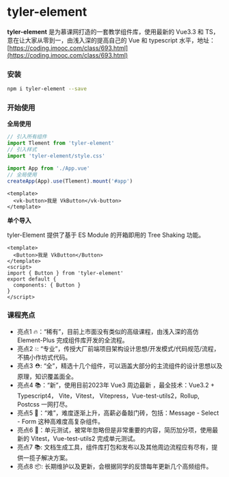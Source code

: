 # tyler-element


**tyler-element** 是为慕课网打造的一套教学组件库，使用最新的 Vue3.3 和 TS， 意在让大家从零到一，由浅入深的提高自己的 Vue 和 typescript 水平，地址： [https://coding.imooc.com/class/693.html](https://coding.imooc.com/class/693.html)

### 安装

```bash
npm i tyler-element --save
```

### 开始使用

**全局使用**

```js
// 引入所有组件
import Tlement from 'tyler-element'
// 引入样式
import 'tyler-element/style.css'

import App from './App.vue'
// 全局使用
createApp(App).use(Tlement).mount('#app')
```

```vue
<template>
  <vk-button>我是 VkButton</vk-button>
</template>
```

**单个导入**

tyler-Element 提供了基于 ES Module 的开箱即用的 Tree Shaking 功能。

```vue
<template>
  <Button>我是 VkButton</Button>
</template>
<script>
import { Button } from 'tyler-element'
export default {
  components: { Button }
}
</script>
```

### 课程亮点

- 亮点1 🔥：“稀有”，目前上市面没有类似的高级课程，由浅入深的高仿 Element-Plus 完成组件库开发的全流程。
- 亮点2 💧: “专业”，传授大厂前端项目架构设计思想/开发模式/代码规范/流程，不搞小作坊式代码。
- 亮点3 ⛑️: “全”，精选十几个组件，可以涵盖大部分的主流组件的设计思想以及原理，知识覆盖面全。
- 亮点4 📚：“新”，使用目前2023年 Vue3 周边最新 ，最全技术：Vue3.2 + Typescript4， Vite，Vitest， Vitepress，Vue-test-utils2，Rollup, Postcss 一网打尽。
- 亮点5 🎉：“难”，难度逐渐上升，高薪必备敲门砖，包括：Message - Select - Form 这种高难度高复杂组件。
- 亮点6 🌹：单元测试，被常年忽略但是非常重要的内容，简历加分项，使用最新的 Vitest，Vue-test-utils2 完成单元测试。
- 亮点7 📚: 文档生成工具，组件库打包和发布以及其他周边流程应有尽有，提供一揽子解决方案。
- 亮点8 📦: 长期维护以及更新，会根据同学的反馈每年更新几个高频组件。
